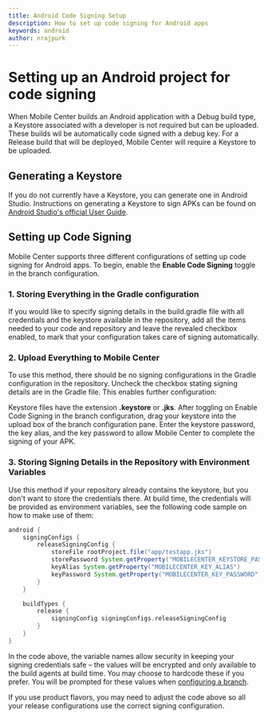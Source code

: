 ```yaml
---
title: Android Code Signing Setup
description: How to set up code signing for Android apps
keywords: android
author: nrajpurk
---
```


# Setting up an Android project for code signing

When Mobile Center builds an Android application with a Debug build type, a Keystore associated with a developer is not required but can be uploaded. These builds wil be automatically code signed with a debug key. For a Release build that will be deployed, Mobile Center will require a Keystore to be uploaded.

## Generating a Keystore
If you do not currently have a Keystore, you can generate one in Android Studio. Instructions on generating a Keystore to sign APKs can be found on [Android Studio's official User Guide](https://developer.android.com/studio/publish/app-signing.html).

## Setting up Code Signing
Mobile Center supports three different configurations of setting up code signing for Android apps. To begin, enable the **Enable Code Signing** toggle in the branch configuration.

### 1. Storing Everything in the Gradle configuration
If you would like to specify signing details in the build.gradle file with all credentials and the keystore available in the repository, add all the items needed to your code and repository and leave the revealed checkbox enabled, to mark that your configuration takes care of signing automatically.

### 2. Upload Everything to Mobile Center
To use this method, there should be no signing configurations in the Gradle configuration in the repository. Uncheck the checkbox stating signing details are in the Gradle file. This enables further configuration:

Keystore files have the extension **.keystore** or **.jks**. After toggling on Enable Code Signing in the branch configuration, drag your keystore into the upload box of the branch configuration pane. Enter the keystore password, the key alias, and the key password to allow Mobile Center to complete the signing of your APK.

### 3. Storing Signing Details in the Repository with Environment Variables
Use this method if your repository already contains the keystore, but you don't want to store the credentials there. At build time, the credentials will be provided as environment variables, see the following code sample on how to make use of them:

```groovy
android {
    signingConfigs {
        releaseSigningConfig {
            storeFile rootProject.file("app/testapp.jks")
            storePassword System.getProperty("MOBILECENTER_KEYSTORE_PASSWORD")
            keyAlias System.getProperty("MOBILECENTER_KEY_ALIAS")
            keyPassword System.getProperty("MOBILECENTER_KEY_PASSWORD")
        }
    }

    buildTypes {
        release {
            signingConfig signingConfigs.releaseSigningConfig
        }
    }
}

```

In the code above, the variable names allow security in keeping your signing credentials safe – the values will be encrypted and only available to the build agents at build time. You may choose to hardcode these if you prefer. You will be prompted for these values when [configuring a branch](~/build/android/first-build).

If you use product flavors, you may need to adjust the code above so all your release configurations use the correct signing configuration.
